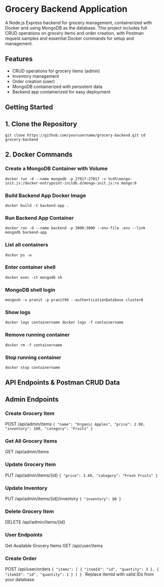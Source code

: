 # Grocery Backend Application

A Node.js Express backend for grocery management, containerized with Docker and using MongoDB as the database. This project includes full CRUD operations on grocery items and order creation, with Postman request samples and essential Docker commands for setup and management.

## Features
- CRUD operations for grocery items (admin)
- Inventory management
- Order creation (user)
- MongoDB containerized with persistent data
- Backend app containerized for easy deployment

## Getting Started

## 1. Clone the Repository
``git clone https://github.com/yourusername/grocery-backend.git
cd grocery-backend``

## 2. Docker Commands
### Create a MongoDB Container with Volume
``docker run -d --name mongodb -p 27017:27017 -v %cd%\mongo-init.js:/docker-entrypoint-initdb.d/mongo-init.js:ro mongo:6``

### Build Backend App Docker Image
``docker build -t backend-app .``

### Run Backend App Container
``docker run -d --name backend -p 3000:3000 --env-file .env --link mongodb backend-app``

### List all containers
``docker ps -a``

### Enter container shell
``docker exec -it mongodb sh``

### MongoDB shell login	
``mongosh -u pranit -p pranit99 --authenticationDatabase cluster0``

### Show logs
``docker logs containername
  docker logs -f containername``

### Remove running container
``docker rm -f containername``

### Stop running container
``docker stop containername``

## API Endpoints & Postman CRUD Data

## Admin Endpoints

### Create Grocery Item
POST /api/admin/items
``{
  "name": "Organic Apples",
  "price": 2.99,
  "inventory": 100,
  "category": "Fruits"
}
``

### Get All Grocery Items
GET /api/admin/items

### Update Grocery Item
PUT /api/admin/items/{id}
``{
  "price": 3.49,
  "category": "Fresh Fruits"
}
``
### Update Inventory
PUT /api/admin/items/{id}/inventory
``{
  "inventory": 80
}
``

### Delete Grocery Item
DELETE /api/admin/items/{id}

### User Endpoints
Get Available Grocery Items
GET /api/user/items

### Create Order
POST /api/user/orders
``{
  "items": [
    { "itemId": "id", "quantity": 3 },
    { "itemId": "id", "quantity": 1 }
  ]
}
``
Replace itemId with valid IDs from your database.

